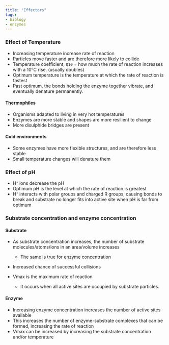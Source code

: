 ```yaml
---
title: "Effectors"
tags:
- biology
- enzymes
---
```



### Effect of Temperature

- Increasing temperature increase rate of reaction
- Particles move faster and are therefore more likely to collide
- Temperature coefficient, `Q10` = how much the rate of reaction increases with a 10℃ rise. (usually doubles)
- Optimum temperature is the temperature at which the rate of reaction is fastest
- Past optimum, the bonds holding the enzyme together vibrate, and eventually denature permanently. 


#### Thermophiles

- Organisms adapted to living in very hot temperatures
- Enzymes are more stable and shapes are more resilient to change
- More disulphide bridges are present


#### Cold environments

- Some enzymes have more flexible structures, and are therefore less stable
- Small temperature changes will denature them


### Effect of pH

- H⁺ ions decrease the pH
- Optimum pH is the level at which the rate of reaction is greatest
- H⁺ interacts with polar groups and charged R groups, causing bonds to break and substrate no longer fits into active site when pH is far from optimum



### Substrate concentration and enzyme concentration


#### Substrate

- As substrate concentration increases, the number of substrate molecules/atoms/ions in an area/volume increases
	- The same is true for enzyme concentration
- Increased chance of successful collisions

- Vmax is the maximum rate of reaction
	- It occurs when all active sites are occupied by substrate particles.

#### Enzyme

- Increasing enzyme concentration increases the number of active sites available 
- This increases the number of enzyme-substrate complexes that can be formed, increasing the rate of reaction
- Vmax can be increased by increasing the substrate concentration and/or temperature



‎‎